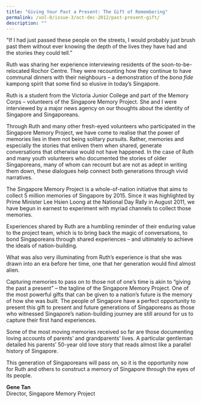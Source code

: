```yaml
---
title: "Giving Your Past a Present: The Gift of Remembering"
permalink: /vol-8/issue-3/oct-dec-2012/past-present-gift/
description: ""
---
```

"If I had just passed these people on the streets, I would probably just brush past them without ever knowing the depth of the lives they have had and the stories they could tell.”

Ruth was sharing her experience interviewing residents of the soon-to-be-relocated Rochor Centre. They were recounting how they continue to have communal dinners with their neighbours – a demonstration of the *bona fide* kampong spirit that some find so elusive in today’s Singapore.

Ruth is a student from the Victoria Junior College and part of the Memory Corps – volunteers of the Singapore Memory Project. She and I were interviewed by a major news agency on our thoughts about the identity of Singapore and Singaporeans.

Through Ruth and many other fresh-eyed volunteers who participated in the Singapore Memory Project, we have come to realise that the power of memories lies in them not being solitary pursuits. Rather, memories and especially the stories that enliven them when shared, generate conversations that otherwise would not have happened. In the case of Ruth and many youth volunteers who documented the stories of older Singaporeans, many of whom can recount but are not as adept in writing them down, these dialogues help connect both generations through vivid narratives.

The Singapore Memory Project is a whole-of-nation initiative that aims to collect 5 million memories of Singapore by 2015. Since it was highlighted by Prime Minister Lee Hsien Loong at the National Day Rally in August 2011, we have begun in earnest to experiment with myriad channels to collect those memories.

Experiences shared by Ruth are a humbling reminder of their enduring value to the project team, which is to bring back the magic of conversations, to bond Singaporeans through shared experiences – and ultimately to achieve the ideals of nation-building.

What was also very illuminating from Ruth’s experience is that she was drawn into an era before her time, one that her generation would find almost alien.

Capturing memories to pass on to those not of one’s time is akin to “giving the past a present” – the tagline of the Singapore Memory Project. One of the most powerful gifts that can be given to a nation’s future is the memory of how she was built. The people of Singapore have a perfect opportunity to present this gift to present and future generations of Singaporeans as those who witnessed Singapore’s nation-building journey are still around for us to capture their first hand experiences.

Some of the most moving memories received so far are those documenting loving accounts of parents’ and grandparents’ lives. A particular gentleman detailed his parents’ 50-year old love story that reads almost like a parallel history of Singapore.

This generation of Singaporeans will pass on, so it is the opportunity now for Ruth and others to construct a memory of Singapore through the eyes of its people.

<b>Gene Tan</b><br>Director, Singapore Memory Project